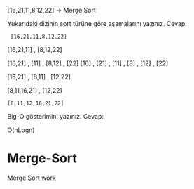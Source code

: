 [16,21,11,8,12,22] -> Merge Sort

Yukarıdaki dizinin sort türüne göre aşamalarını yazınız.
Cevap:

     [16,21,11,8,12,22]

   [16,21,11] , [8,12,22]

[16,21] , [11] , [8,12] , [22]
[16] , [21] , [11] , [8] , [12] , [22]

 [16,21] , [8,11] , [12,22]

   [8,11,16,21] , [12,22]

    [8,11,12,16,21,22]
Big-O gösterimini yazınız.
Cevap:

O(nLogn)

# Merge-Sort
Merge Sort work
